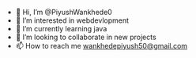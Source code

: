 - 👋 Hi, I’m @PiyushWankhede0
- 👀 I’m interested in webdevlopment
- 🌱 I’m currently learning java 
- 💞️ I’m looking to collaborate in new projects 
- 📫 How to reach me wankhedepiyush50@gmail.com
